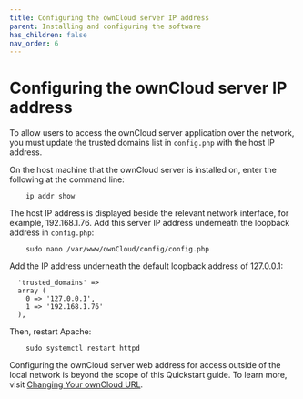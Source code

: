 ```yaml
---
title: Configuring the ownCloud server IP address
parent: Installing and configuring the software
has_children: false
nav_order: 6
---
```


# Configuring the ownCloud server IP address

To allow users to access the ownCloud server application over the network, you must update the trusted domains list in `config.php` with the host IP address.

On the host machine that the ownCloud server is installed on, enter the following at the command line:
```shell	
	ip addr show
```
The host IP address is displayed beside the relevant network interface, for example, 192.168.1.76. Add this server IP address underneath the loopback address in `config.php`:
```shell
	sudo nano /var/www/ownCloud/config/config.php
```
Add the IP address underneath the default loopback address of 127.0.0.1:
```
  'trusted_domains' => 
  array (
    0 => '127.0.0.1',
    1 => '192.168.1.76'
  ),

```
Then, restart Apache: 
```shell
	sudo systemctl restart httpd
```

Configuring the ownCloud server web address for access outside of the local network is beyond the scope of this Quickstart guide. To learn more, visit [Changing Your ownCloud URL](https://doc.ownCloud.com/server/admin_manual/installation/changing_the_web_route.html).